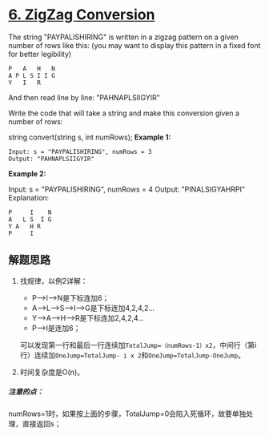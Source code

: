 # [6. ZigZag Conversion](https://leetcode-cn.com/problems/zigzag-conversion/)

The string "PAYPALISHIRING" is written in a zigzag pattern on a given number of rows like this: (you may want to display this pattern in a fixed font for better legibility)

```
P   A   H   N
A P L S I I G
Y   I   R
```


And then read line by line: "PAHNAPLSIIGYIR"

Write the code that will take a string and make this conversion given a number of rows:

string convert(string s, int numRows);
**Example 1:**

```
Input: s = "PAYPALISHIRING", numRows = 3
Output: "PAHNAPLSIIGYIR"
```


**Example 2:**

Input: s = "PAYPALISHIRING", numRows = 4
Output: "PINALSIGYAHRPI"
Explanation:

```
P     I    N
A   L S  I G
Y A   H R
P     I
```

## 解题思路

1. 找规律，以例2详解：

   * P—>I—>N是下标连加6；
   * A—>L—>S—>I—>G是下标连加4,2,4,2...
   * Y—>A—>H—>R是下标连加2,4,2,4...
   * P—>I是连加6；

   可以发现第一行和最后一行连续加`TotalJump=（numRows-1）x2`，中间行（第i行）连续加`OneJump=TotalJump- i x 2`和`OneJump=TotalJump-OneJump`。

1. 时间复杂度是O(n)。

##### 注意的点：

numRows=1时，如果按上面的步骤，TotalJump=0会陷入死循环，故要单独处理，直接返回s；